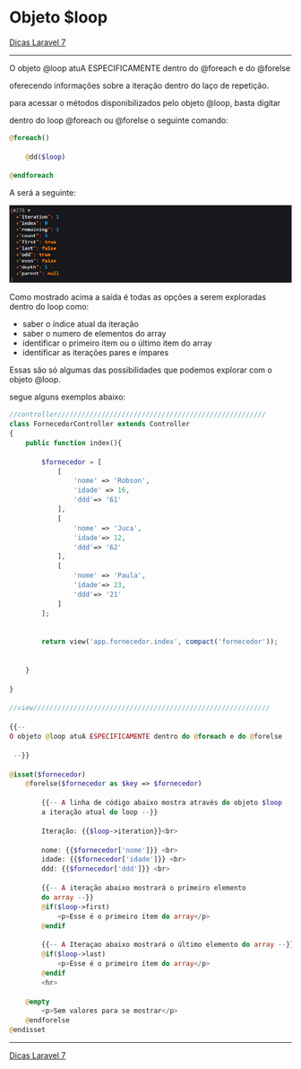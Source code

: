 # Objeto $loop

[Dicas Laravel 7](../Dicas%20Laravel%207%202e5c0d9961144cf38cce725d0901476d.md)

---

O objeto @loop atuA ESPECIFICAMENTE dentro do @foreach e do @forelse

oferecendo informações sobre a iteração dentro do laço de repetição.

para acessar o métodos disponibilizados pelo objeto @loop, basta digitar

dentro do loop @foreach ou @forelse o seguinte comando:

```php
@foreach()

	@dd($loop)

@endforeach 
```

A será a seguinte:

![loop.png](Objeto%20$loop%2041710586fc104b19b213fe28b0f98501/loop.png)

Como mostrado acima a saída é todas as opções a serem exploradas dentro do loop como:

- saber o índice atual da iteração
- saber o numero de elementos do array
- identificar o primeiro item ou o último item do array
- identificar as iterações pares e ímpares

Essas são só algumas das possibilidades que podemos explorar com o objeto @loop.

segue alguns exemplos abaixo:

```php
//controller////////////////////////////////////////////////////
class FornecedorController extends Controller
{
    public function index(){

        $fornecedor = [
            [
                'nome' => 'Robson',
                'idade' => 16,
                'ddd'=> '61'
            ],
            [
                'nome' => 'Juca',
                'idade'=> 12,
                'ddd'=> '62'
            ],
            [
                'nome' => 'Paula',
                'idade'=> 23,
                'ddd'=> '21'
            ]
        ];

  
        return view('app.fornecedor.index', compact('fornecedor')); 
    

    }

}

//view///////////////////////////////////////////////////////////

{{--
O objeto @loop atuA ESPECIFICAMENTE dentro do @foreach e do @forelse

 --}}

@isset($fornecedor)
    @forelse($fornecedor as $key => $fornecedor)

        {{-- A linha de código abaixo mostra através do objeto $loop
        a iteração atual do loop --}}

        Iteração: {{$loop->iteration}}<br>

        nome: {{$fornecedor['nome']}} <br>
        idade: {{$fornecedor['idade']}} <br>
        ddd: {{$fornecedor['ddd']}} <br>

        {{-- A iteração abaixo mostrará o primeiro elemento
        do array --}}
        @if($loop->first)
            <p>Esse é o primeiro ítem do array</p>
        @endif

        {{-- A Iteraçao abaixo mostrará o último elemento do array --}}
        @if($loop->last)
            <p>Esse é o primeiro ítem do array</p>
        @endif
        <hr>
        
    @empty
        <p>Sem valores para se mostrar</p>
    @endforelse
@endisset
```

---

[Dicas Laravel 7](../Dicas%20Laravel%207%202e5c0d9961144cf38cce725d0901476d.md)